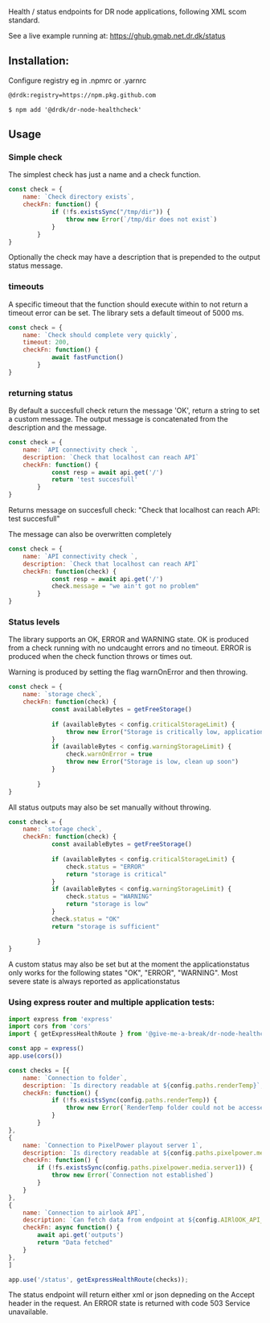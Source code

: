 Health / status endpoints for DR node applications, following XML scom standard. 

See a live example running at: https://ghub.gmab.net.dr.dk/status

## Installation:
Configure registry eg in .npmrc or .yarnrc
```bash
@drdk:registry=https://npm.pkg.github.com
```


    $ npm add '@drdk/dr-node-healthcheck'

## Usage

### Simple check
The simplest check has just a name and a check function.
```javascript
const check = {
    name: `Check directory exists`,
    checkFn: function() {
            if (!fs.existsSync("/tmp/dir")) {
                throw new Error(`/tmp/dir does not exist`)
            }
        }
}
```
Optionally the check may have a description that is prepended to the output status message. 


### timeouts
A specific timeout that the function should execute within to not return a timeout error can be set. The library sets a default timeout of 5000 ms. 

```javascript
const check = {
    name: `Check should complete very quickly`,
    timeout: 200,
    checkFn: function() {
            await fastFunction()
        }
}
```


### returning status
By default a succesfull check return the message 'OK', return a string to set a custom message. The output message is concatenated from the description and the message.  

```javascript
const check = {
    name: `API connectivity check `,
    description: `Check that localhost can reach API`
    checkFn: function() {
            const resp = await api.get('/')
            return 'test succesfull'
        }
}
```

Returns message on succesfull check: "Check that localhost can reach API: test succesfull"


The message can also be overwritten completely

```javascript
const check = {
    name: `API connectivity check `,
    description: `Check that localhost can reach API`
    checkFn: function(check) {
            const resp = await api.get('/')
            check.message = "we ain't got no problem"
        }
}
```

### Status levels
The library supports an OK, ERROR and WARNING state. 
OK is produced from a check running with no undcaught errors and no timeout. 
ERROR is produced when the check function throws or times out. 

Warning is produced by setting the flag warnOnError and then throwing. 

```javascript
const check = {
    name: `storage check`,
    checkFn: function(check) {
            const availableBytes = getFreeStorage()
            
            if (availableBytes < config.criticalStorageLimit) {
                throw new Error("Storage is critically low, application will malfunction")
            }
            if (availableBytes < config.warningStorageLimit) {
                check.warnOnError = true
                throw new Error("Storage is low, clean up soon")
            }
            
        }
}
```

All status outputs may also be set manually without throwing. 

```javascript
const check = {
    name: `storage check`,
    checkFn: function(check) {
            const availableBytes = getFreeStorage()
            
            if (availableBytes < config.criticalStorageLimit) {
                check.status = "ERROR"
                return "storage is critical"
            }
            if (availableBytes < config.warningStorageLimit) {
                check.status = "WARNING"
                return "storage is low"
            }
            check.status = "OK"
            return "storage is sufficient"
            
        }
}
```

A custom status may also be set but at the moment the applicationstatus only works for the following states "OK", "ERROR", "WARNING". Most severe state is always reported as applicationstatus   

### Using express router and multiple application tests:

```javascript
import express from 'express'
import cors from 'cors'
import { getExpressHealthRoute } from '@give-me-a-break/dr-node-healthcheck'

const app = express()
app.use(cors())

const checks = [{
    name: `Connection to folder`,
    description: `Is directory readable at ${config.paths.renderTemp}`,
    checkFn: function() {
            if (!fs.existsSync(config.paths.renderTemp)) {
                throw new Error(`RenderTemp folder could not be accessed.`)
            }
        }
},
{
    name: `Connection to PixelPower playout server 1`,
    description: `Is directory readable at ${config.paths.pixelpower.media.server1}`,
    checkFn: function() {
        if (!fs.existsSync(config.paths.pixelpower.media.server1)) {
            throw new Error(`Connection not established`)
        }        
    }
},
{
    name: `Connection to airlook API`, 
    description: `Can fetch data from endpoint at ${config.AIRlOOK_API_ENDPOINT}outputs`,
    checkFn: async function() { 
        await api.get('outputs')
        return "Data fetched"
    }
},
]

app.use('/status', getExpressHealthRoute(checks));

```

The status endpoint will return either xml or json depneding on the Accept header in the request. An ERROR state is returned with code 503 Service unavailable. 